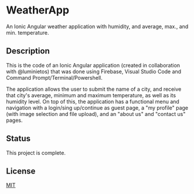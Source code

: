 # WeatherApp
An Ionic Angular weather application with humidity, and average, max., and min. temperature.

## Description
This is the code of an Ionic Angular application (created in collaboration with @luminietos) that was done using Firebase, Visual Studio Code and Command Prompt/Terminal/Powershell.

The application allows the user to submit the name of a city, and receive that city's average, minimum and maximum temperature, as well as its humidity level. 
On top of this, the application has a functional menu and navigation with a login/sing up/continue as guest page, a "my profile" page (with image selection and file upload), and an "about us" and "contact us" pages.

## Status 
This project is complete.

## License
[MIT](https://choosealicense.com/licenses/mit/)
